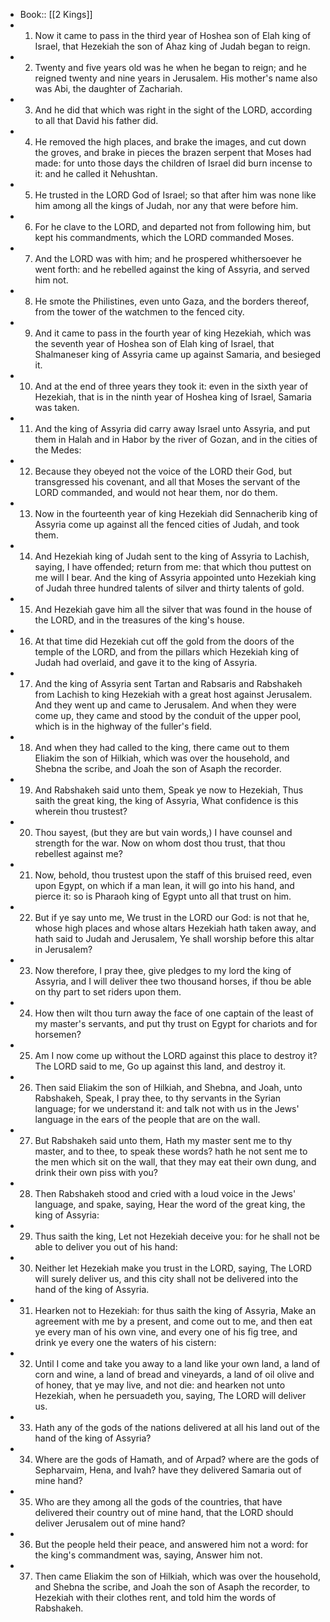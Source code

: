 - Book:: [[2 Kings]]
- 1. Now it came to pass in the third year of Hoshea son of Elah king of Israel, that Hezekiah the son of Ahaz king of Judah began to reign.
- 2. Twenty and five years old was he when he began to reign; and he reigned twenty and nine years in Jerusalem. His mother's name also was Abi, the daughter of Zachariah.
- 3. And he did that which was right in the sight of the LORD, according to all that David his father did.
- 4. He removed the high places, and brake the images, and cut down the groves, and brake in pieces the brazen serpent that Moses had made: for unto those days the children of Israel did burn incense to it: and he called it Nehushtan.
- 5. He trusted in the LORD God of Israel; so that after him was none like him among all the kings of Judah, nor any that were before him.
- 6. For he clave to the LORD, and departed not from following him, but kept his commandments, which the LORD commanded Moses.
- 7. And the LORD was with him; and he prospered whithersoever he went forth: and he rebelled against the king of Assyria, and served him not.
- 8. He smote the Philistines, even unto Gaza, and the borders thereof, from the tower of the watchmen to the fenced city.
- 9. And it came to pass in the fourth year of king Hezekiah, which was the seventh year of Hoshea son of Elah king of Israel, that Shalmaneser king of Assyria came up against Samaria, and besieged it.
- 10. And at the end of three years they took it: even in the sixth year of Hezekiah, that is in the ninth year of Hoshea king of Israel, Samaria was taken.
- 11. And the king of Assyria did carry away Israel unto Assyria, and put them in Halah and in Habor by the river of Gozan, and in the cities of the Medes:
- 12. Because they obeyed not the voice of the LORD their God, but transgressed his covenant, and all that Moses the servant of the LORD commanded, and would not hear them, nor do them.
- 13. Now in the fourteenth year of king Hezekiah did Sennacherib king of Assyria come up against all the fenced cities of Judah, and took them.
- 14. And Hezekiah king of Judah sent to the king of Assyria to Lachish, saying, I have offended; return from me: that which thou puttest on me will I bear. And the king of Assyria appointed unto Hezekiah king of Judah three hundred talents of silver and thirty talents of gold.
- 15. And Hezekiah gave him all the silver that was found in the house of the LORD, and in the treasures of the king's house.
- 16. At that time did Hezekiah cut off the gold from the doors of the temple of the LORD, and from the pillars which Hezekiah king of Judah had overlaid, and gave it to the king of Assyria.
- 17. And the king of Assyria sent Tartan and Rabsaris and Rabshakeh from Lachish to king Hezekiah with a great host against Jerusalem. And they went up and came to Jerusalem. And when they were come up, they came and stood by the conduit of the upper pool, which is in the highway of the fuller's field.
- 18. And when they had called to the king, there came out to them Eliakim the son of Hilkiah, which was over the household, and Shebna the scribe, and Joah the son of Asaph the recorder.
- 19. And Rabshakeh said unto them, Speak ye now to Hezekiah, Thus saith the great king, the king of Assyria, What confidence is this wherein thou trustest?
- 20. Thou sayest, (but they are but vain words,) I have counsel and strength for the war. Now on whom dost thou trust, that thou rebellest against me?
- 21. Now, behold, thou trustest upon the staff of this bruised reed, even upon Egypt, on which if a man lean, it will go into his hand, and pierce it: so is Pharaoh king of Egypt unto all that trust on him.
- 22. But if ye say unto me, We trust in the LORD our God: is not that he, whose high places and whose altars Hezekiah hath taken away, and hath said to Judah and Jerusalem, Ye shall worship before this altar in Jerusalem?
- 23. Now therefore, I pray thee, give pledges to my lord the king of Assyria, and I will deliver thee two thousand horses, if thou be able on thy part to set riders upon them.
- 24. How then wilt thou turn away the face of one captain of the least of my master's servants, and put thy trust on Egypt for chariots and for horsemen?
- 25. Am I now come up without the LORD against this place to destroy it? The LORD said to me, Go up against this land, and destroy it.
- 26. Then said Eliakim the son of Hilkiah, and Shebna, and Joah, unto Rabshakeh, Speak, I pray thee, to thy servants in the Syrian language; for we understand it: and talk not with us in the Jews' language in the ears of the people that are on the wall.
- 27. But Rabshakeh said unto them, Hath my master sent me to thy master, and to thee, to speak these words? hath he not sent me to the men which sit on the wall, that they may eat their own dung, and drink their own piss with you?
- 28. Then Rabshakeh stood and cried with a loud voice in the Jews' language, and spake, saying, Hear the word of the great king, the king of Assyria:
- 29. Thus saith the king, Let not Hezekiah deceive you: for he shall not be able to deliver you out of his hand:
- 30. Neither let Hezekiah make you trust in the LORD, saying, The LORD will surely deliver us, and this city shall not be delivered into the hand of the king of Assyria.
- 31. Hearken not to Hezekiah: for thus saith the king of Assyria, Make an agreement with me by a present, and come out to me, and then eat ye every man of his own vine, and every one of his fig tree, and drink ye every one the waters of his cistern:
- 32. Until I come and take you away to a land like your own land, a land of corn and wine, a land of bread and vineyards, a land of oil olive and of honey, that ye may live, and not die: and hearken not unto Hezekiah, when he persuadeth you, saying, The LORD will deliver us.
- 33. Hath any of the gods of the nations delivered at all his land out of the hand of the king of Assyria?
- 34. Where are the gods of Hamath, and of Arpad? where are the gods of Sepharvaim, Hena, and Ivah? have they delivered Samaria out of mine hand?
- 35. Who are they among all the gods of the countries, that have delivered their country out of mine hand, that the LORD should deliver Jerusalem out of mine hand?
- 36. But the people held their peace, and answered him not a word: for the king's commandment was, saying, Answer him not.
- 37. Then came Eliakim the son of Hilkiah, which was over the household, and Shebna the scribe, and Joah the son of Asaph the recorder, to Hezekiah with their clothes rent, and told him the words of Rabshakeh.
